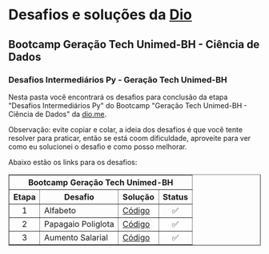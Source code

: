 # Desafios e soluções da [Dio](https://www.dio.me/)

## Bootcamp Geração Tech Unimed-BH - Ciência de Dados

### Desafios Intermediários Py - Geração Tech Unimed-BH

Nesta pasta você encontrará os desafios para conclusão da etapa "Desafios Intermediários Py" do Bootcamp "Geração Tech Unimed-BH - Ciência de Dados" da [dio.me](https://www.dio.me/).

Observação: evite copiar e colar, a ideia dos desafios é que você tente resolver para praticar, então se está coom dificuldade, aproveite para ver como eu solucionei o desafio e como posso melhorar.

Abaixo estão os links para os desafios:

<div align="left">
	<table border=1>
		<tr>
			<th colspan="4">Bootcamp Geração Tech Unimed-BH</th>
		</tr>
		<tr>
			<th>Etapa</th>
			<th>Desafio</th>
			<th>Solução</th>
			<th>Status</th>
		</tr>
		<tr>
			<td align="center">1</td>
			<td>Alfabeto</td>
			<td>
				<a href="">
					Código
				</a>
			</td>
			<td align="center">✅</td>
		</tr>
		<tr>
			<td align="center">2</td>
			<td>Papagaio Poliglota</td>
			<td>
				<a href="">
					Código
				</a>
			</td>
			<td align="center">✅</td>
		</tr>
		<tr>
			<td align="center">3</td>
			<td>Aumento Salarial</td>
			<td>
				<a href="">
					Código
				</a>
			</td>
			<td align="center">✅</td>
		</tr>
	</table>
</div>
